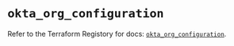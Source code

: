 # `okta_org_configuration`

Refer to the Terraform Registory for docs: [`okta_org_configuration`](https://registry.terraform.io/providers/okta/okta/4.6.1/docs/resources/org_configuration).
